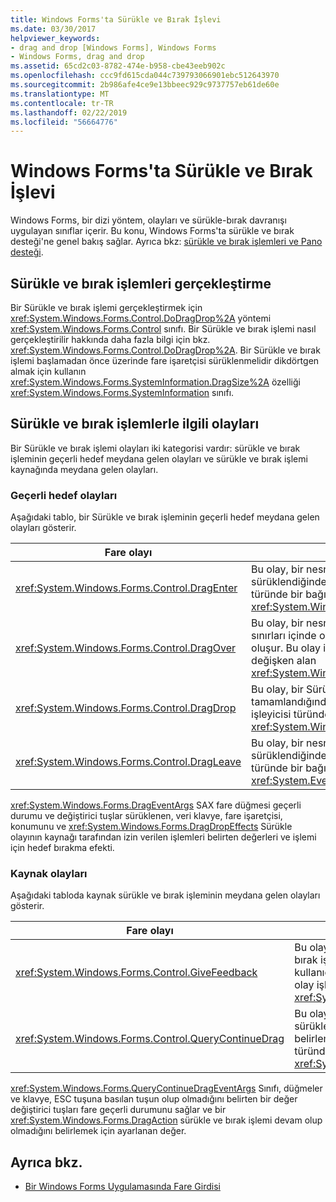 ```yaml
---
title: Windows Forms'ta Sürükle ve Bırak İşlevi
ms.date: 03/30/2017
helpviewer_keywords:
- drag and drop [Windows Forms], Windows Forms
- Windows Forms, drag and drop
ms.assetid: 65cd2c03-8782-474e-b958-cbe43eeb902c
ms.openlocfilehash: ccc9fd615cda044c739793066901ebc512643970
ms.sourcegitcommit: 2b986afe4ce9e13bbeec929c9737757eb61de60e
ms.translationtype: MT
ms.contentlocale: tr-TR
ms.lasthandoff: 02/22/2019
ms.locfileid: "56664776"
---
```

# <a name="drag-and-drop-functionality-in-windows-forms"></a>Windows Forms'ta Sürükle ve Bırak İşlevi
Windows Forms, bir dizi yöntem, olayları ve sürükle-bırak davranışı uygulayan sınıflar içerir. Bu konu, Windows Forms'ta sürükle ve bırak desteği'ne genel bakış sağlar.  Ayrıca bkz: [sürükle ve bırak işlemleri ve Pano desteği](./advanced/drag-and-drop-operations-and-clipboard-support.md).  
  
## <a name="performing-drag-and-drop-operations"></a>Sürükle ve bırak işlemleri gerçekleştirme  
 Bir Sürükle ve bırak işlemi gerçekleştirmek için <xref:System.Windows.Forms.Control.DoDragDrop%2A> yöntemi <xref:System.Windows.Forms.Control> sınıfı. Bir Sürükle ve bırak işlemi nasıl gerçekleştirilir hakkında daha fazla bilgi için bkz. <xref:System.Windows.Forms.Control.DoDragDrop%2A>. Bir Sürükle ve bırak işlemi başlamadan önce üzerinde fare işaretçisi sürüklenmelidir dikdörtgen almak için kullanın <xref:System.Windows.Forms.SystemInformation.DragSize%2A> özelliği <xref:System.Windows.Forms.SystemInformation> sınıfı.  
  
## <a name="events-related-to-drag-and-drop-operations"></a>Sürükle ve bırak işlemlerle ilgili olayları  
 Bir Sürükle ve bırak işlemi olayları iki kategorisi vardır: sürükle ve bırak işleminin geçerli hedef meydana gelen olayları ve sürükle ve bırak işlemi kaynağında meydana gelen olayları.  
  
### <a name="events-on-the-current-target"></a>Geçerli hedef olayları  
 Aşağıdaki tablo, bir Sürükle ve bırak işleminin geçerli hedef meydana gelen olayları gösterir.  
  
|Fare olayı|Açıklama|  
|-----------------|-----------------|  
|<xref:System.Windows.Forms.Control.DragEnter>|Bu olay, bir nesne denetimin sınırları içine sürüklendiğinde oluşur. Bu olay işleyicisi türünde bir bağımsız değişken alan <xref:System.Windows.Forms.DragEventArgs>.|  
|<xref:System.Windows.Forms.Control.DragOver>|Bu olay, bir nesne fare işaretçisi denetimin sınırları içinde olsa da sürüklendiğinde oluşur. Bu olay işleyicisi türünde bir bağımsız değişken alan <xref:System.Windows.Forms.DragEventArgs>.|  
|<xref:System.Windows.Forms.Control.DragDrop>|Bu olay, bir Sürükle ve bırak işlemi tamamlandığında gerçekleşir. Bu olay işleyicisi türünde bir bağımsız değişken alan <xref:System.Windows.Forms.DragEventArgs>.|  
|<xref:System.Windows.Forms.Control.DragLeave>|Bu olay, bir nesne denetimin sınırları dışında sürüklendiğinde oluşur. Bu olay işleyicisi türünde bir bağımsız değişken alan <xref:System.EventArgs>.|  
  
 <xref:System.Windows.Forms.DragEventArgs> SAX fare düğmesi geçerli durumu ve değiştirici tuşlar sürüklenen, veri klavye, fare işaretçisi, konumunu ve <xref:System.Windows.Forms.DragDropEffects> Sürükle olayının kaynağı tarafından izin verilen işlemleri belirten değerleri ve işlemi için hedef bırakma efekti.  
  
### <a name="events-on-the-source"></a>Kaynak olayları  
 Aşağıdaki tabloda kaynak sürükle ve bırak işleminin meydana gelen olayları gösterir.  
  
|Fare olayı|Açıklama|  
|-----------------|-----------------|  
|<xref:System.Windows.Forms.Control.GiveFeedback>|Bu olay bir sürükleme işlemi sırasında oluşur. Bu, sürükle ve bırak işlemi oluştuğunu, fare işaretçisini değiştirme gibi kullanıcı görsel bir ipucu vermek için bir fırsat sağlar. Bu olay işleyicisi türünde bir bağımsız değişken alan <xref:System.Windows.Forms.GiveFeedbackEventArgs>.|  
|<xref:System.Windows.Forms.Control.QueryContinueDrag>|Bu olay, bir Sürükle ve bırak işlemi sırasında oluşturulur ve sürükle ve bırak işleminin iptal edilip edilmeyeceğini belirlemek sürükleme kaynağı sağlar. Bu olay işleyicisi türünde bir bağımsız değişken alan <xref:System.Windows.Forms.QueryContinueDragEventArgs>.|  
  
 <xref:System.Windows.Forms.QueryContinueDragEventArgs> Sınıfı, düğmeler ve klavye, ESC tuşuna basılan tuşun olup olmadığını belirten bir değer değiştirici tuşları fare geçerli durumunu sağlar ve bir <xref:System.Windows.Forms.DragAction> sürükle ve bırak işlemi devam olup olmadığını belirlemek için ayarlanan değer.  
  
## <a name="see-also"></a>Ayrıca bkz.
- [Bir Windows Forms Uygulamasında Fare Girdisi](../../../docs/framework/winforms/mouse-input-in-a-windows-forms-application.md)
